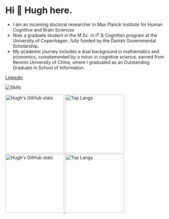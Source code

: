 # Hi 👋 Hugh here.

* I am an incoming doctoral researcher in Max Planck Institute for Human Cognitive and Brain Sciences
* Now a graduate student in the M.Sc. in IT & Cognition program at the University of Copenhagen, fully funded by the Danish Governmental Scholarship.
* My academic journey includes a dual background in mathematics and economics, complemented by a minor in cognitive science, earned from Renmin University of China, where I graduated as an Outstanding Graduate in School of Information.

[Linkedin](https://www.linkedin.com/in/hugh-qiu-a15686273)

![Skills](https://skillicons.dev/icons?i=py,matlab,latex,github,c,cpp,html,css,md,git,mysql,linux,vscode)

<a href="https://github-readme-stats-one-bice.vercel.app/api?username=HughYau&show_icons=true&include_all_commits=true&role=OWNER,ORGANIZATION_MEMBER#gh-light-mode-only" target="_blank">
  <img src="https://github-readme-stats-one-bice.vercel.app/api?username=HughYau&show_icons=true&include_all_commits=true&role=OWNER,ORGANIZATION_MEMBER#gh-light-mode-only" alt="Hugh's GitHub stats" height="185px">
</a>
<a href="https://github-readme-stats-one-bice.vercel.app/api/top-langs/?username=HughYau&layout=compact&langs_count=8&include_all_commits=true&role=OWNER,ORGANIZATION_MEMBER#gh-light-mode-only">
  <img src="https://github-readme-stats-one-bice.vercel.app/api/top-langs/?username=HughYau&layout=compact&langs_count=8&include_all_commits=true&role=OWNER,ORGANIZATION_MEMBER#gh-light-mode-only" alt="Top Langs" height="185px">
</a>

<a href="https://github-readme-stats-one-bice.vercel.app/api?username=HughYau&theme=calm&show_icons=true&include_all_commits=true&role=OWNER,ORGANIZATION_MEMBER#gh-dark-mode-only" target="_blank">
  <img src="https://github-readme-stats-one-bice.vercel.app/api?username=HughYau&theme=calm&show_icons=true&include_all_commits=true&role=OWNER,ORGANIZATION_MEMBER#gh-dark-mode-only" alt="Hugh's GitHub stats" height="185px">
</a>
<a href="https://github-readme-stats-one-bice.vercel.app/api/top-langs/?username=HughYau&theme=calm&layout=compact&langs_count=8&include_all_commits=true&role=OWNER,ORGANIZATION_MEMBER#gh-dark-mode-only">
  <img src="https://github-readme-stats-one-bice.vercel.app/api/top-langs/?username=HughYau&theme=calm&layout=compact&langs_count=8&include_all_commits=true&role=OWNER,ORGANIZATION_MEMBER#gh-dark-mode-only" alt="Top Langs" height="185px">
</a>
